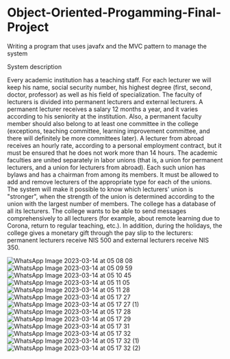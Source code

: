 # Object-Oriented-Progamming-Final-Project

Writing a program that uses javafx and the MVC pattern to manage the system 

System description

Every academic institution has a teaching staff. For each lecturer we will keep his name, social security number, his highest degree (first, second, doctor, professor)
as well as his field of specialization. The faculty of lecturers is divided into permanent lecturers and external lecturers. A permanent lecturer receives a salary 12
months a year, and it varies according to his seniority at the institution. Also, a permanent faculty member should also belong to at least one committee in the
college (exceptions, teaching committee, learning improvement committee, and there will definitely be more committees later). A lecturer from abroad receives an
hourly rate, according to a personal employment contract, but it must be ensured that he does not work more than 14 hours.
The academic faculties are united separately in labor unions (that is, a union for permanent lecturers, and a union for lecturers from abroad). Each such union
has bylaws and has a chairman from among its members. It must be allowed to add and remove lecturers of the appropriate type for each of the unions.
The system will make it possible to know which lecturers' union is "stronger", when the strength of the union is determined according to the union with the largest number
of members.
The college has a database of all its lecturers. The college wants to be able to send messages comprehensively to all lecturers (for example, about
remote learning due to Corona, return to regular teaching, etc.). In addition, during the holidays, the college gives a monetary gift through the pay slip
to the lecturers: permanent lecturers receive NIS 500 and external lecturers receive NIS 350.

![WhatsApp Image 2023-03-14 at 05 08 08](https://user-images.githubusercontent.com/88752560/224883068-ed89e484-e393-4ee3-92d1-ff05f49158b9.jpeg)
![WhatsApp Image 2023-03-14 at 05 09 59](https://user-images.githubusercontent.com/88752560/224883652-a4e0c9f5-ca78-42a6-875b-9bfcc66f002a.jpeg)
![WhatsApp Image 2023-03-14 at 05 10 45](https://user-images.githubusercontent.com/88752560/224883746-17e0eb67-27a1-4c5d-a966-033db02b7900.jpeg)
![WhatsApp Image 2023-03-14 at 05 11 05](https://user-images.githubusercontent.com/88752560/224883813-eaa3bf23-56ba-446b-9b11-3ab7c6cbd23e.jpeg)
![WhatsApp Image 2023-03-14 at 05 11 28](https://user-images.githubusercontent.com/88752560/224883854-a36635eb-8a42-4fd3-be9b-5840b1892ff7.jpeg)
![WhatsApp Image 2023-03-14 at 05 17 27](https://user-images.githubusercontent.com/88752560/224884396-665b967a-7166-4813-a154-d274329683bc.jpeg)
![WhatsApp Image 2023-03-14 at 05 17 27 (1)](https://user-images.githubusercontent.com/88752560/224884483-b405d4bd-b8ef-4a67-ac99-79ff07142f2e.jpeg)
![WhatsApp Image 2023-03-14 at 05 17 28](https://user-images.githubusercontent.com/88752560/224884558-d17e304e-ce72-49e7-8098-6b6b2909c74b.jpeg)
![WhatsApp Image 2023-03-14 at 05 17 29](https://user-images.githubusercontent.com/88752560/224884628-f3f071de-41f2-4006-9af0-a76fd1891b54.jpeg)
![WhatsApp Image 2023-03-14 at 05 17 31](https://user-images.githubusercontent.com/88752560/224884681-a273506e-f2e8-4485-94bd-de519161b64f.jpeg)
![WhatsApp Image 2023-03-14 at 05 17 32](https://user-images.githubusercontent.com/88752560/224884770-6dad8010-33f4-457e-80cd-de85eb50bc8d.jpeg)
![WhatsApp Image 2023-03-14 at 05 17 32 (1)](https://user-images.githubusercontent.com/88752560/224884810-5fa2f667-2df1-4fa9-89eb-116c4c78ee9f.jpeg)
![WhatsApp Image 2023-03-14 at 05 17 32 (2)](https://user-images.githubusercontent.com/88752560/224884851-e3023b2d-f612-4dde-8581-46b76770ccd8.jpeg)

